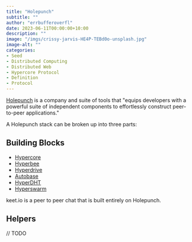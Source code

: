 ```yaml
---
title: "Holepunch"
subtitle: ""
author: "errbufferoverfl"
date: 2023-06-11T00:00:00+10:00
description: ""
image: "/imgs/crissy-jarvis-HE4P-TEBd0o-unsplash.jpg"
image-alt: ""
categories:
- Seed
- Distributed Computing
- Distributed Web
- Hypercore Protocol
- Definition
- Protocol
---
```


[Holepunch](https://github.com/holepunchto) is a company and suite of tools that "equips developers with a powerful suite of independent components to effortlessly construct peer-to-peer applications."

A Holepunch stack can be broken up into three parts:

## Building Blocks

- [Hypercore](hypercore.md)
- [Hyperbee](hyperbee.md)
- [Hyperdrive](hyperdrive.md)
- [Autobase](autobase.md)
- [HyperDHT](hyperdht.md)
- [Hyperswarm](hyperswarm.md)

keet.io is a peer to peer chat that is built entirely on Holepunch.

## Helpers

// TODO
